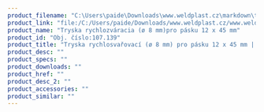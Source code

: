 ```yaml
---
product_filename: "C:\Users\paide\Downloads\www.weldplast.cz\markdown\tryska-rychlosvarovaci-o-8-mm-pro-pasku-12-x-45-mm.md"
product_link: "file:/C:/Users/paide/Downloads/www.weldplast.cz/www.weldplast.cz/sk/tryska-rychlosvarovaci-o-8-mm-pro-pasku-12-x-45-mm"
product_name: "Tryska rychlozváracia (ø 8 mm)pro pásku 12 x 45 mm"
product_id: "Obj. číslo:107.139"
product_title: "Tryska rychlosvařovací (ø 8 mm) pro pásku 12 x 45 mm | Weldplast"
product_desc: ""
product_specs: ""
product_downloads: ""
product_href: ""
product_desc_2: ""
product_accessories: ""
product_similar: ""
---
```

